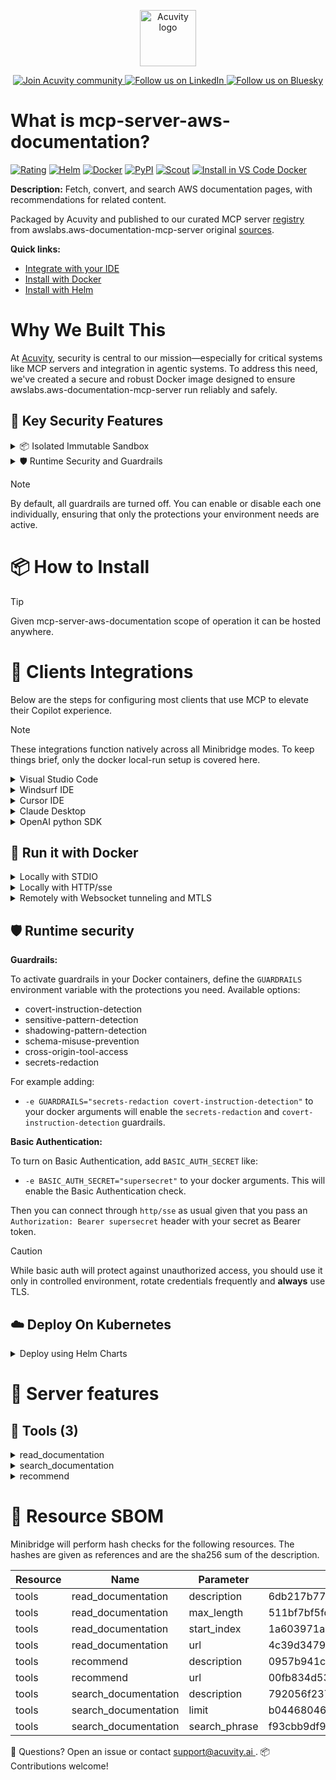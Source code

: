 <p align="center">
  <a href="https://acuvity.ai">
    <picture>
      <img src="https://mma.prnewswire.com/media/2544052/Acuvity__Logo.jpg" height="90" alt="Acuvity logo"/>
    </picture>
  </a>
</p>
<p align="center">
  <a href="https://discord.gg/BkU7fBkrNk">
    <img src="https://img.shields.io/badge/Acuvity-Join-7289DA?logo=discord&logoColor=fff" alt="Join Acuvity community" />
  </a>
<a href="https://www.linkedin.com/company/acuvity/">
    <img src="https://img.shields.io/badge/LinkedIn-Follow-7289DA" alt="Follow us on LinkedIn" />
  </a>
<a href="https://bsky.app/profile/acuvity.bsky.social">
    <img src="https://img.shields.io/badge/Bluesky-Follow-7289DA"?logo=bluesky&logoColor=fff" alt="Follow us on Bluesky" />
  </a>
</p>


# What is mcp-server-aws-documentation?

[![Rating](https://img.shields.io/badge/A-3775A9?label=Rating)](https://docs.anthropic.com/en/docs/build-with-claude/tool-use/implement-tool-use#best-practices-for-tool-definitions)
[![Helm](https://img.shields.io/badge/1.0.0-3775A9?logo=helm&label=Charts&logoColor=fff)](https://hub.docker.com/r/acuvity/mcp-server-aws-documentation/tags/)
[![Docker](https://img.shields.io/docker/image-size/acuvity/mcp-server-aws-documentation/0.1.3?logo=docker&logoColor=fff&label=0.1.3)](https://hub.docker.com/r/acuvity/mcp-server-aws-documentation)
[![PyPI](https://img.shields.io/badge/0.1.3-3775A9?logo=pypi&logoColor=fff&label=awslabs.aws-documentation-mcp-server)](https://github.com/awslabs/mcp/tree/main/src/aws-documentation-mcp-server)
[![Scout](https://img.shields.io/badge/Active-3775A9?logo=docker&logoColor=fff&label=Scout)](https://hub.docker.com/r/acuvity/mcp-server-fetch/)
[![Install in VS Code Docker](https://img.shields.io/badge/VS_Code-One_click_install-0078d7?logo=githubcopilot)](https://insiders.vscode.dev/redirect/mcp/install?name=mcp-server-aws-documentation&config=%7B%22args%22%3A%5B%22run%22%2C%22-i%22%2C%22--rm%22%2C%22--read-only%22%2C%22docker.io%2Facuvity%2Fmcp-server-aws-documentation%3A0.1.3%22%5D%2C%22command%22%3A%22docker%22%7D)

**Description:** Fetch, convert, and search AWS documentation pages, with recommendations for related content.

Packaged by Acuvity and published to our curated MCP server [registry](https://mcp.acuvity.ai) from awslabs.aws-documentation-mcp-server original [sources](https://github.com/awslabs/mcp/tree/main/src/aws-documentation-mcp-server).

**Quick links:**

- [Integrate with your IDE](https://github.com/acuvity/mcp-servers-registry/blob/main/mcp-server-aws-documentation/docker/README.md#-clients-integrations)
- [Install with Docker](https://github.com/acuvity/mcp-servers-registry/tree/main/mcp-server-aws-documentation/docker/README.md#-run-it-with-docker)
- [Install with Helm](https://github.com/acuvity/mcp-servers-registry/tree/main/mcp-server-aws-documentation/charts/mcp-server-aws-documentation/README.md#how-to-install)

# Why We Built This

At [Acuvity](https://acuvity.ai), security is central to our mission—especially for critical systems like MCP servers and integration in agentic systems.
To address this need, we've created a secure and robust Docker image designed to ensure awslabs.aws-documentation-mcp-server run reliably and safely.

## 🔐 Key Security Features

<details>
<summary>📦 Isolated Immutable Sandbox </summary>

- **Isolated Execution**: All tools run within secure, containerized sandboxes to enforce process isolation and prevent lateral movement.
- **Non-root by Default**: Enforces least-privilege principles, minimizing the impact of potential security breaches.
- **Read-only Filesystem**: Ensures runtime immutability, preventing unauthorized modification.
- **Version Pinning**: Guarantees consistency and reproducibility across deployments by locking tool and dependency versions.
- **CVE Scanning**: Continuously scans images for known vulnerabilities using [Docker Scout](https://docs.docker.com/scout/) to support proactive mitigation.
- **SBOM & Provenance**: Delivers full supply chain transparency by embedding metadata and traceable build information."
</details>

<details>
<summary>🛡️ Runtime Security and Guardrails</summary>

**Minibridge Integration**: [Minibridge](https://github.com/acuvity/minibridge) establishes secure Agent-to-MCP connectivity, supports Rego/HTTP-based policy enforcement 🕵️, and simplifies orchestration.

The [ARC](https://github.com/acuvity/mcp-servers-registry/tree/main) container includes a [built-in Rego policy](https://github.com/acuvity/mcp-servers-registry/tree/main/mcp-server-aws-documentation/docker/policy.rego) that enables a set of runtime "guardrails"" to help enforce security, privacy, and correct usage of your services. Below is an overview of each guardrail provided.

### 🔒 Resource Integrity

**Mitigates MCP Rug Pull Attacks**

* **Goal:** Protect users from malicious tool description changes after initial approval, preventing post-installation manipulation or deception.
* **Mechanism:** Locks tool descriptions upon client approval and verifies their integrity before execution. Any modification to the description triggers a security violation, blocking unauthorized changes from server-side updates.

### 🛡️ Gardrails

### Covert Instruction Detection

Monitors incoming requests for hidden or obfuscated directives that could alter policy behavior.

* **Goal:** Stop attackers from slipping unnoticed commands or payloads into otherwise harmless data.
* **Mechanism:** Applies a library of regex patterns and binary‐encoding checks to the full request body. If any pattern matches a known covert channel (e.g., steganographic markers, hidden HTML tags, escape-sequence tricks), the request is rejected.

### Sensitive Pattern Detection

Block user-defined sensitive data patterns (credential paths, filesystem references).

* **Goal:** Block accidental or malicious inclusion of sensitive information that violates data-handling rules.
* **Mechanism:** Runs a curated set of regexes against all payloads and tool descriptions—matching patterns such as `.env` files, RSA key paths, directory traversal sequences.

### Shadowing Pattern Detection

Detects and blocks "shadowing" attacks, where a malicious MCP server sneaks hidden directives into its own tool descriptions to hijack or override the behavior of other, trusted tools.

* **Goal:** Stop a rogue server from poisoning the agent’s logic by embedding instructions that alter how a different server’s tools operate (e.g., forcing all emails to go to an attacker’s address even when the user calls a separate `send_email` tool).
* **Mechanism:** During policy load, each tool description is scanned for cross‐tool override patterns—such as `<IMPORTANT>` sections referencing other tool names, hidden side‐effects, or directives that apply to a different server’s API. Any description that attempts to shadow or extend instructions for a tool outside its own namespace triggers a policy violation and is rejected.

### Schema Misuse Prevention

Enforces strict adherence to MCP input schemas.

* **Goal:** Prevent malformed or unexpected fields from bypassing validations, causing runtime errors, or enabling injections.
* **Mechanism:** Compares each incoming JSON object against the declared schema (required properties, allowed keys, types). Any extra, missing, or mistyped field triggers an immediate policy violation.

### Cross-Origin Tool Access

Controls whether tools may invoke tools or services from external origins.

* **Goal:** Prevent untrusted or out-of-scope services from being called.
* **Mechanism:** Examines tool invocation requests and outgoing calls, verifying each target against an allowlist of approved domains or service names. Calls to any non-approved origin are blocked.

### Secrets Redaction

Automatically masks sensitive values so they never appear in logs or responses.

* **Goal:** Ensure that API keys, tokens, passwords, and other credentials cannot leak in plaintext.
* **Mechanism:** Scans every text output for known secret formats (e.g., AWS keys, GitHub PATs, JWTs). Matches are replaced with `[REDACTED]` before the response is sent or recorded.

## Basic Authentication via Shared Secret

Provides a lightweight auth layer using a single shared token.

* **Mechanism:** Expects clients to send an `Authorization` header with the predefined secret.
* **Use Case:** Quickly lock down your endpoint in development or simple internal deployments—no complex OAuth/OIDC setup required.

These controls ensure robust runtime integrity, prevent unauthorized behavior, and provide a foundation for secure-by-design system operations.


To review the full policy, see it [here](https://github.com/acuvity/mcp-servers-registry/tree/main/mcp-server-aws-documentation/docker/policy.rego). Alternatively, you can override the default policy or supply your own policy file to use (see [here](https://github.com/acuvity/mcp-servers-registry/tree/main/mcp-server-aws-documentation/docker/entrypoint.sh) for Docker, [here](https://github.com/acuvity/mcp-servers-registry/tree/main/mcp-server-aws-documentation/charts/mcp-server-aws-documentation#minibridge) for Helm charts).

</details>

> [!NOTE]
> By default, all guardrails are turned off. You can enable or disable each one individually, ensuring that only the protections your environment needs are active.


# 📦 How to Install


> [!TIP]
> Given mcp-server-aws-documentation scope of operation it can be hosted anywhere.

# 🧰 Clients Integrations

Below are the steps for configuring most clients that use MCP to elevate their Copilot experience.

> [!NOTE]
> These integrations function natively across all Minibridge modes.
> To keep things brief, only the docker local-run setup is covered here.

<details>
<summary>Visual Studio Code</summary>

To get started immediately, you can use the "one-click" link below:

[![Install in VS Code Docker](https://img.shields.io/badge/VS_Code-One_click_install-0078d7?logo=githubcopilot)](https://insiders.vscode.dev/redirect/mcp/install?name=mcp-server-aws-documentation&config=%7B%22args%22%3A%5B%22run%22%2C%22-i%22%2C%22--rm%22%2C%22--read-only%22%2C%22docker.io%2Facuvity%2Fmcp-server-aws-documentation%3A0.1.3%22%5D%2C%22command%22%3A%22docker%22%7D)

## Global scope

Press `ctrl + shift + p` and type `Preferences: Open User Settings JSON` to add the following section:

```json
{
  "mcp": {
    "servers": {
      "acuvity-mcp-server-aws-documentation": {
        "command": "docker",
        "args": [
          "run",
          "-i",
          "--rm",
          "--read-only",
          "docker.io/acuvity/mcp-server-aws-documentation:0.1.3"
        ]
      }
    }
  }
}
```

## Workspace scope

In your workspace create a file called `.vscode/mcp.json` and add the following section:

```json
{
  "servers": {
    "acuvity-mcp-server-aws-documentation": {
      "command": "docker",
      "args": [
        "run",
        "-i",
        "--rm",
        "--read-only",
        "docker.io/acuvity/mcp-server-aws-documentation:0.1.3"
      ]
    }
  }
}
```

> To pass secrets you should use the `promptString` input type described in the [Visual Studio Code documentation](https://code.visualstudio.com/docs/copilot/chat/mcp-servers).

</details>

<details>
<summary>Windsurf IDE</summary>

In `~/.codeium/windsurf/mcp_config.json` add the following section:

```json
{
  "mcpServers": {
    "acuvity-mcp-server-aws-documentation": {
      "command": "docker",
      "args": [
        "run",
        "-i",
        "--rm",
        "--read-only",
        "docker.io/acuvity/mcp-server-aws-documentation:0.1.3"
      ]
    }
  }
}
```

See [Windsurf documentation](https://docs.windsurf.com/windsurf/mcp) for more info.

</details>

<details>
<summary>Cursor IDE</summary>

Add the following JSON block to your mcp configuration file:
- `~/.cursor/mcp.json` for global scope
- `.cursor/mcp.json` for project scope

```json
{
  "mcpServers": {
    "acuvity-mcp-server-aws-documentation": {
      "command": "docker",
      "args": [
        "run",
        "-i",
        "--rm",
        "--read-only",
        "docker.io/acuvity/mcp-server-aws-documentation:0.1.3"
      ]
    }
  }
}
```

See [cursor documentation](https://docs.cursor.com/context/model-context-protocol) for more information.

</details>
<details>

<summary>Claude Desktop</summary>

In the `claude_desktop_config.json` configuration file add the following section:

```json
{
  "mcpServers": {
    "acuvity-mcp-server-aws-documentation": {
      "command": "docker",
      "args": [
        "run",
        "-i",
        "--rm",
        "--read-only",
        "docker.io/acuvity/mcp-server-aws-documentation:0.1.3"
      ]
    }
  }
}
```

See [Anthropic documentation](https://docs.anthropic.com/en/docs/agents-and-tools/mcp) for more information.
</details>

<details>
<summary>OpenAI python SDK</summary>

## Running locally

```python
async with MCPServerStdio(
    params={
        "command": "docker",
        "args": ["run","-i","--rm","--read-only","docker.io/acuvity/mcp-server-aws-documentation:0.1.3"]
    }
) as server:
    tools = await server.list_tools()
```

## Running remotely

```python
async with MCPServerSse(
    params={
        "url": "http://<ip>:<port>/sse",
    }
) as server:
    tools = await server.list_tools()
```

See [OpenAI Agents SDK docs](https://openai.github.io/openai-agents-python/mcp/) for more info.

</details>

## 🐳 Run it with Docker


<details>
<summary>Locally with STDIO</summary>

In your client configuration set:

- command: `docker`
- arguments: `run -i --rm --read-only docker.io/acuvity/mcp-server-aws-documentation:0.1.3`

</details>

<details>
<summary>Locally with HTTP/sse</summary>

Simply run as:

```console
docker run -it -p 8000:8000 --rm --read-only docker.io/acuvity/mcp-server-aws-documentation:0.1.3
```

Then on your application/client, you can configure to use it like:

```json
{
  "mcpServers": {
    "acuvity-mcp-server-aws-documentation": {
      "url": "http://localhost:8000/sse"
    }
  }
}
```

You might have to use different ports for different tools.

</details>

<details>
<summary>Remotely with Websocket tunneling and MTLS </summary>

> This section assume you are familiar with TLS and certificates and will require:
> - a server certificate with proper DNS/IP field matching your tool deployment.
> - a client-ca used to sign client certificates

1. Start the server in `backend` mode
 - add an environment variable like `-e MINIBRIDGE_MODE=backend`
 - add the TLS certificates (recommended) through a volume let's say `/certs` ex (`-v $PWD/certs:/certs`)
 - instruct minibridge to use those certs with
   - `-e MINIBRIDGE_TLS_SERVER_CERT=/certs/server-cert.pem`
   - `-e MINIBRIDGE_TLS_SERVER_KEY=/certs/server-key.pem`
   - `-e MINIBRIDGE_TLS_SERVER_KEY_PASS=optional`
   - `-e MINIBRIDGE_TLS_SERVER_CLIENT_CA=/certs/client-ca.pem`

2. Start `minibridge` locally in frontend mode:
  - Get [minibridge](https://github.com/acuvity/minibridge) binary for your OS.

In your client configuration, Minibridge works like any other STDIO command.

Example for Claude Desktop:

```json
{
  "mcpServers": {
    "acuvity-mcp-server-aws-documentation": {
      "command": "minibridge",
      "args": ["frontend", "--backend", "wss://<remote-url>:8000/ws", "--tls-client-backend-ca", "/path/to/ca/that/signed/the/server-cert.pem/ca.pem", "--tls-client-cert", "/path/to/client-cert.pem", "--tls-client-key", "/path/to/client-key.pem"]
    }
  }
}
```

That's it.

Minibridge offers a host of additional features. For step-by-step guidance, please visit the wiki. And if anything’s unclear, don’t hesitate to reach out!

</details>

## 🛡️ Runtime security

**Guardrails:**

To activate guardrails in your Docker containers, define the `GUARDRAILS` environment variable with the protections you need. Available options:
- covert-instruction-detection
- sensitive-pattern-detection
- shadowing-pattern-detection
- schema-misuse-prevention
- cross-origin-tool-access
- secrets-redaction

For example adding:
- `-e GUARDRAILS="secrets-redaction covert-instruction-detection"`
to your docker arguments will enable the `secrets-redaction` and `covert-instruction-detection` guardrails.

**Basic Authentication:**

To turn on Basic Authentication, add `BASIC_AUTH_SECRET` like:
- `-e BASIC_AUTH_SECRET="supersecret"`
to your docker arguments. This will enable the Basic Authentication check.

Then you can connect through `http/sse` as usual given that you pass an `Authorization: Bearer supersecret` header with your secret as Bearer token.

> [!CAUTION]
> While basic auth will protect against unauthorized access, you should use it only in controlled environment,
> rotate credentials frequently and **always** use TLS.

## ☁️ Deploy On Kubernetes

<details>
<summary>Deploy using Helm Charts</summary>

### How to install

You can inspect the chart `README`:

```console
helm show readme oci://docker.io/acuvity/mcp-server-aws-documentation --version 1.0.0
````

You can inspect the values that you can configure:

```console
helm show values oci://docker.io/acuvity/mcp-server-aws-documentation --version 1.0.0
````

Install with helm

```console
helm install mcp-server-aws-documentation oci://docker.io/acuvity/mcp-server-aws-documentation --version 1.0.0
```

From there your MCP server mcp-server-aws-documentation will be reachable by default through `http/sse` from inside the cluster using the Kubernetes Service `mcp-server-aws-documentation` on port `8000` by default. You can change that by looking at the `service` section of the `values.yaml` file.

### How to Monitor

The deployment will create a Kubernetes service with a `healthPort`, that is used for liveness probes and readiness probes. This health port can also be used by the monitoring stack of your choice and exposes metrics under the `/metrics` path.

See full charts [Readme](https://github.com/acuvity/mcp-servers-registry/tree/main/mcp-server-aws-documentation/charts/mcp-server-aws-documentation/README.md) for more details about settings and runtime security including guardrails activation.

</details>

# 🧠 Server features

## 🧰 Tools (3)
<details>
<summary>read_documentation</summary>

**Description**:

```
Fetch and convert an AWS documentation page to markdown format.

    ## Usage

    This tool retrieves the content of an AWS documentation page and converts it to markdown format.
    For long documents, you can make multiple calls with different start_index values to retrieve
    the entire content in chunks.

    ## URL Requirements

    - Must be from the docs.aws.amazon.com domain
    - Must end with .html

    ## Example URLs

    - https://docs.aws.amazon.com/AmazonS3/latest/userguide/bucketnamingrules.html
    - https://docs.aws.amazon.com/lambda/latest/dg/lambda-invocation.html

    ## Output Format

    The output is formatted as markdown text with:
    - Preserved headings and structure
    - Code blocks for examples
    - Lists and tables converted to markdown format

    ## Handling Long Documents

    If the response indicates the document was truncated, you have several options:

    1. **Continue Reading**: Make another call with start_index set to the end of the previous response
    2. **Stop Early**: For very long documents (>30,000 characters), if you've already found the specific information needed, you can stop reading

    Args:
        ctx: MCP context for logging and error handling
        url: URL of the AWS documentation page to read
        max_length: Maximum number of characters to return
        start_index: On return output starting at this character index

    Returns:
        Markdown content of the AWS documentation
    
```

**Parameter**:

| Name | Type | Description | Required? |
|-----------|------|-------------|-----------|
| max_length | integer | Maximum number of characters to return. | No
| start_index | integer | On return output starting at this character index, useful if a previous fetch was truncated and more content is required. | No
| url | string | URL of the AWS documentation page to read | Yes
</details>
<details>
<summary>search_documentation</summary>

**Description**:

```
Search AWS documentation using the official AWS Documentation Search API.

    ## Usage

    This tool searches across all AWS documentation for pages matching your search phrase.
    Use it to find relevant documentation when you don't have a specific URL.

    ## Search Tips

    - Use specific technical terms rather than general phrases
    - Include service names to narrow results (e.g., "S3 bucket versioning" instead of just "versioning")
    - Use quotes for exact phrase matching (e.g., "AWS Lambda function URLs")
    - Include abbreviations and alternative terms to improve results

    ## Result Interpretation

    Each result includes:
    - rank_order: The relevance ranking (lower is more relevant)
    - url: The documentation page URL
    - title: The page title
    - context: A brief excerpt or summary (if available)

    Args:
        ctx: MCP context for logging and error handling
        search_phrase: Search phrase to use
        limit: Maximum number of results to return

    Returns:
        List of search results with URLs, titles, and context snippets
    
```

**Parameter**:

| Name | Type | Description | Required? |
|-----------|------|-------------|-----------|
| limit | integer | Maximum number of results to return | No
| search_phrase | string | Search phrase to use | Yes
</details>
<details>
<summary>recommend</summary>

**Description**:

```
Get content recommendations for an AWS documentation page.

    ## Usage

    This tool provides recommendations for related AWS documentation pages based on a given URL.
    Use it to discover additional relevant content that might not appear in search results.

    ## Recommendation Types

    The recommendations include four categories:

    1. **Highly Rated**: Popular pages within the same AWS service
    2. **New**: Recently added pages within the same AWS service - useful for finding newly released features
    3. **Similar**: Pages covering similar topics to the current page
    4. **Journey**: Pages commonly viewed next by other users

    ## When to Use

    - After reading a documentation page to find related content
    - When exploring a new AWS service to discover important pages
    - To find alternative explanations of complex concepts
    - To discover the most popular pages for a service
    - To find newly released information by using a service's welcome page URL and checking the **New** recommendations

    ## Finding New Features

    To find newly released information about a service:
    1. Find any page belong to that service, typically you can try the welcome page
    2. Call this tool with that URL
    3. Look specifically at the **New** recommendation type in the results

    ## Result Interpretation

    Each recommendation includes:
    - url: The documentation page URL
    - title: The page title
    - context: A brief description (if available)

    Args:
        ctx: MCP context for logging and error handling
        url: URL of the AWS documentation page to get recommendations for

    Returns:
        List of recommended pages with URLs, titles, and context
    
```

**Parameter**:

| Name | Type | Description | Required? |
|-----------|------|-------------|-----------|
| url | string | URL of the AWS documentation page to get recommendations for | Yes
</details>


# 🔐 Resource SBOM

Minibridge will perform hash checks for the following resources. The hashes are given as references and are the sha256 sum of the description.

| Resource | Name | Parameter | Hash |
|-----------|------|------|------|
| tools | read_documentation | description | 6db217b77bc397af63242d3d6cd48fe83ba11538d4352993fc514a7ec391bacd |
| tools | read_documentation | max_length | 511bf7bf5fd07c76fa6127ffd435d5cb33e163917bb2c6df408c618249223b6a |
| tools | read_documentation | start_index | 1a603971ae568b7e893946a4b5051f2e0b7400338ffed3c36d04506a1b8b2986 |
| tools | read_documentation | url | 4c39d34795e853ba5328692fca354ef75906f2341d44445dcdc3a2d9c559e449 |
| tools | recommend | description | 0957b941cdccbd53956e861216f00cb0a42ac8ebf8a2cd59ac0cb9f8cfe74ab1 |
| tools | recommend | url | 00fb834d5360ef6b242f27c72684470bfb789e8ffadf994fde36660e353df77f |
| tools | search_documentation | description | 792056f237c78479f73d2c7547e91b2ed41e0c329765469722b2c677a24ed420 |
| tools | search_documentation | limit | b04468046d2f2a5692b75e7d703a30fd2787b8f80972a3b07b618e4ca4b3fa70 |
| tools | search_documentation | search_phrase | f93cbb9df9a44cfc1b47f061cd2589bce1142763d092ad6d5c122935968cc02c |


💬 Questions? Open an issue or contact [ support@acuvity.ai ](mailto:support@acuvity.ai).
📦 Contributions welcome!
